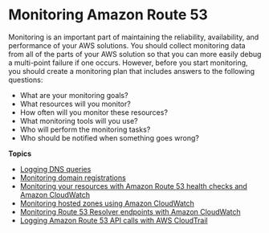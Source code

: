 # Monitoring Amazon Route 53<a name="monitoring-overview"></a>

Monitoring is an important part of maintaining the reliability, availability, and performance of your AWS solutions\. You should collect monitoring data from all of the parts of your AWS solution so that you can more easily debug a multi\-point failure if one occurs\. However, before you start monitoring, you should create a monitoring plan that includes answers to the following questions:
+ What are your monitoring goals?
+ What resources will you monitor?
+ How often will you monitor these resources?
+ What monitoring tools will you use?
+ Who will perform the monitoring tasks?
+ Who should be notified when something goes wrong?

**Topics**
+ [Logging DNS queries](query-logs.md)
+ [Monitoring domain registrations](monitoring-domain-registrations.md)
+ [Monitoring your resources with Amazon Route 53 health checks and Amazon CloudWatch](monitoring-cloudwatch.md)
+ [Monitoring hosted zones using Amazon CloudWatch](monitoring-hosted-zones-with-cloudwatch.md)
+ [Monitoring Route 53 Resolver endpoints with Amazon CloudWatch](monitoring-resolver-with-cloudwatch.md)
+ [Logging Amazon Route 53 API calls with AWS CloudTrail](logging-using-cloudtrail.md)